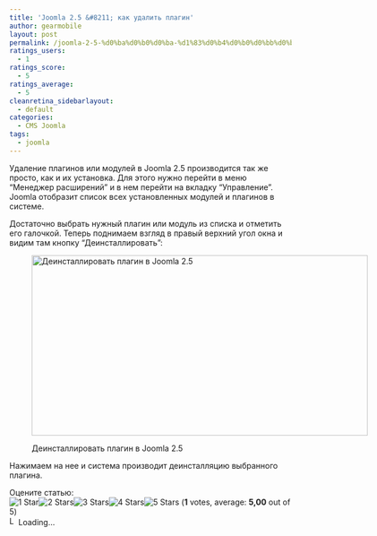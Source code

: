 ```yaml
---
title: 'Joomla 2.5 &#8211; как удалить плагин'
author: gearmobile
layout: post
permalink: /joomla-2-5-%d0%ba%d0%b0%d0%ba-%d1%83%d0%b4%d0%b0%d0%bb%d0%b8%d1%82%d1%8c-%d0%bf%d0%bb%d0%b0%d0%b3%d0%b8%d0%bd/
ratings_users:
  - 1
ratings_score:
  - 5
ratings_average:
  - 5
cleanretina_sidebarlayout:
  - default
categories:
  - CMS Joomla
tags:
  - joomla
---
```

Удаление плагинов или модулей в Joomla 2.5 производится так же просто, как и их установка. Для этого нужно перейти в меню &#8220;Менеджер расширений&#8221; и в нем перейти на вкладку &#8220;Управление&#8221;. Joomla отобразит список всех установленных модулей и плагинов в системе.

Достаточно выбрать нужный плагин или модуль из списка и отметить его галочкой. Теперь поднимаем взгляд в правый верхний угол окна и видим там кнопку &#8220;Деинсталлировать&#8221;:<figure id="attachment_261" style="width: 600px;" class="wp-caption aligncenter">

[<img src="http://localhost:7788/third/wp-content/uploads/2013/11/uninstallation-600x322.png" alt="Деинсталлировать плагин в Joomla 2.5" width="600" height="322" class="size-medium wp-image-261" />][1]<figcaption class="wp-caption-text">Деинсталлировать плагин в Joomla 2.5</figcaption></figure> 

Нажимаем на нее и система производит деинсталляцию выбранного плагина.

Оцените статью:  
<span id="post-ratings-260" class="post-ratings" data-nonce="6a7ac0d1f3"><img id="rating_260_1" src="http://localhost:7788/third/wp-content/plugins/wp-postratings/images/stars_crystal/rating_on.gif" alt="1 Star" title="1 Star" onmouseover="current_rating(260, 1, '1 Star');" onmouseout="ratings_off(5, 0, 0);" onclick="rate_post();" onkeypress="rate_post();" style="cursor: pointer; border: 0px;" /><img id="rating_260_2" src="http://localhost:7788/third/wp-content/plugins/wp-postratings/images/stars_crystal/rating_on.gif" alt="2 Stars" title="2 Stars" onmouseover="current_rating(260, 2, '2 Stars');" onmouseout="ratings_off(5, 0, 0);" onclick="rate_post();" onkeypress="rate_post();" style="cursor: pointer; border: 0px;" /><img id="rating_260_3" src="http://localhost:7788/third/wp-content/plugins/wp-postratings/images/stars_crystal/rating_on.gif" alt="3 Stars" title="3 Stars" onmouseover="current_rating(260, 3, '3 Stars');" onmouseout="ratings_off(5, 0, 0);" onclick="rate_post();" onkeypress="rate_post();" style="cursor: pointer; border: 0px;" /><img id="rating_260_4" src="http://localhost:7788/third/wp-content/plugins/wp-postratings/images/stars_crystal/rating_on.gif" alt="4 Stars" title="4 Stars" onmouseover="current_rating(260, 4, '4 Stars');" onmouseout="ratings_off(5, 0, 0);" onclick="rate_post();" onkeypress="rate_post();" style="cursor: pointer; border: 0px;" /><img id="rating_260_5" src="http://localhost:7788/third/wp-content/plugins/wp-postratings/images/stars_crystal/rating_on.gif" alt="5 Stars" title="5 Stars" onmouseover="current_rating(260, 5, '5 Stars');" onmouseout="ratings_off(5, 0, 0);" onclick="rate_post();" onkeypress="rate_post();" style="cursor: pointer; border: 0px;" /> (<strong>1</strong> votes, average: <strong>5,00</strong> out of 5)<br /><span class="post-ratings-text" id="ratings_260_text"></span></span><span id="post-ratings-260-loading" class="post-ratings-loading"> <img src="http://localhost:7788/third/wp-content/plugins/wp-postratings/images/loading.gif" width="16" height="16" alt="Loading..." title="Loading..." class="post-ratings-image" />Loading...</span>

 [1]: http://localhost:7788/third/wp-content/uploads/2013/11/uninstallation.png